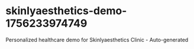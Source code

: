 # skinlyaesthetics-demo-1756233974749
Personalized healthcare demo for Skinlyaesthetics Clinic - Auto-generated
